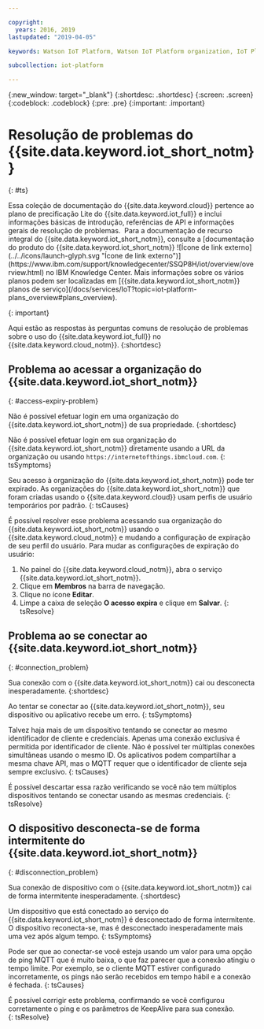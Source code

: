 ```yaml
---

copyright:
  years: 2016, 2019
lastupdated: "2019-04-05"

keywords: Watson IoT Platform, Watson IoT Platform organization, IoT Platform, troubleshooting

subcollection: iot-platform

---
```


{:new_window: target="\_blank"}
{:shortdesc: .shortdesc}
{:screen: .screen}
{:codeblock: .codeblock}
{:pre: .pre}
{:important: .important}

# Resolução de problemas do {{site.data.keyword.iot_short_notm}}
{: #ts}

<p>Essa coleção de documentação do {{site.data.keyword.cloud}} pertence ao plano de precificação Lite do {{site.data.keyword.iot_full}} e inclui informações básicas de introdução, referências de API e informações gerais de resolução de problemas. 
Para a documentação de recurso integral do {{site.data.keyword.iot_short_notm}}, consulte a [documentação do produto do {{site.data.keyword.iot_short_notm}} ![Ícone de link externo](../../icons/launch-glyph.svg "Ícone de link externo")](https://www.ibm.com/support/knowledgecenter/SSQP8H/iot/overview/overview.html) no IBM Knowledge Center. Mais informações sobre os vários planos podem ser localizadas em [{{site.data.keyword.iot_short_notm}} planos de serviço](/docs/services/IoT?topic=iot-platform-plans_overview#plans_overview). 
</p>
{: important}

Aqui estão as respostas às perguntas comuns de resolução de problemas sobre o
uso do {{site.data.keyword.iot_full}} no
{{site.data.keyword.cloud_notm}}.
{:shortdesc}

## Problema ao acessar a organização do {{site.data.keyword.iot_short_notm}}
{: #access-expiry-problem}

Não é possível efetuar login em uma organização do {{site.data.keyword.iot_short_notm}} de sua propriedade.
{:shortdesc}

Não é possível efetuar login em sua organização do {{site.data.keyword.iot_short_notm}} diretamente usando a URL da organização ou usando `https://internetofthings.ibmcloud.com`.
{: tsSymptoms}

Seu acesso à organização do {{site.data.keyword.iot_short_notm}} pode ter expirado. As organizações do {{site.data.keyword.iot_short_notm}} que foram criadas usando o {{site.data.keyword.cloud}} usam perfis de usuário temporários por padrão.
{: tsCauses}

É possível resolver esse problema acessando sua organização do {{site.data.keyword.iot_short_notm}} usando o {{site.data.keyword.cloud_notm}} e mudando a configuração de expiração de seu perfil do usuário. Para mudar as configurações de expiração do usuário:

1. No painel do {{site.data.keyword.cloud_notm}}, abra o serviço {{site.data.keyword.iot_short_notm}}.
2. Clique em **Membros** na barra de navegação.
3. Clique no ícone **Editar**.
4. Limpe a caixa de seleção **O acesso expira** e clique em **Salvar**.
{: tsResolve}

## Problema ao se conectar ao {{site.data.keyword.iot_short_notm}}
{: #connection_problem}

Sua conexão com o {{site.data.keyword.iot_short_notm}} cai ou desconecta inesperadamente.
{:shortdesc}

Ao tentar se conectar ao {{site.data.keyword.iot_short_notm}}, seu dispositivo ou aplicativo recebe um erro.
{: tsSymptoms}

Talvez haja mais de um dispositivo tentando se conectar ao mesmo identificador de cliente e credenciais. Apenas uma conexão exclusiva é permitida por identificador de cliente. Não é possível ter múltiplas conexões simultâneas usando o mesmo ID. Os aplicativos podem compartilhar a mesma chave API, mas o MQTT requer que o identificador de cliente seja sempre exclusivo.
{: tsCauses}

É possível descartar essa razão verificando se você não tem múltiplos dispositivos tentando se conectar usando as mesmas credenciais.
{: tsResolve}

## O dispositivo desconecta-se de forma intermitente do {{site.data.keyword.iot_short_notm}}
{: #disconnection_problem}

Sua conexão de dispositivo com o {{site.data.keyword.iot_short_notm}} cai de forma intermitente inesperadamente.
{:shortdesc}

Um dispositivo que está conectado ao serviço do {{site.data.keyword.iot_short_notm}} é desconectado de forma intermitente. O dispositivo reconecta-se, mas é desconectado inesperadamente mais uma vez após algum tempo.
{: tsSymptoms}

Pode ser que ao conectar-se você esteja usando um valor para uma opção de ping MQTT que é muito baixa, o que faz parecer que a conexão atingiu o tempo limite. Por exemplo, se o cliente MQTT estiver configurado incorretamente, os pings não serão recebidos em tempo hábil e a conexão é fechada.
{: tsCauses}

É possível corrigir este problema, confirmando se você configurou corretamente o ping e os parâmetros de KeepAlive para sua conexão.   
{: tsResolve}

